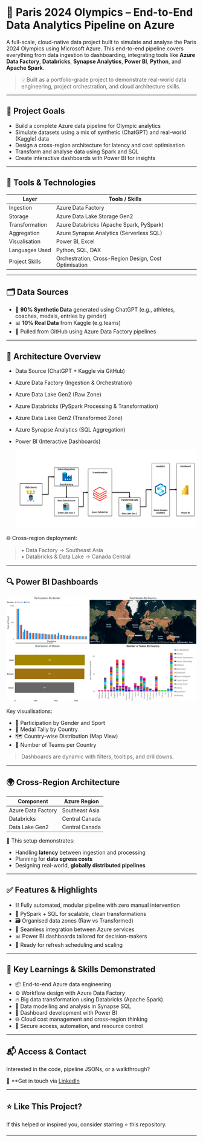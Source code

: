 # 🏅 Paris 2024 Olympics – End-to-End Data Analytics Pipeline on Azure

A full-scale, cloud-native data project built to simulate and analyse the Paris 2024 Olympics using Microsoft Azure. This end-to-end pipeline covers everything from data ingestion to dashboarding, integrating tools like **Azure Data Factory**, **Databricks**, **Synapse Analytics**, **Power BI**, **Python**, and **Apache Spark**.

> 💡 Built as a portfolio-grade project to demonstrate real-world data engineering, project orchestration, and cloud architecture skills.

---

## 🚀 Project Goals

- Build a complete Azure data pipeline for Olympic analytics
- Simulate datasets using a mix of synthetic (ChatGPT) and real-world (Kaggle) data
- Design a cross-region architecture for latency and cost optimisation
- Transform and analyse data using Spark and SQL
- Create interactive dashboards with Power BI for insights

---

## 🧰 Tools & Technologies

|      Layer        |                 Tools / Skills                          |
|-------------------|---------------------------------------------------------|
| Ingestion         | Azure Data Factory                                      |
| Storage           | Azure Data Lake Storage Gen2                            |
| Transformation    | Azure Databricks (Apache Spark, PySpark)                |
| Aggregation       | Azure Synapse Analytics (Serverless SQL)                |
| Visualisation     | Power BI, Excel                                         |
| Languages Used    | Python, SQL, DAX                                        |
| Project Skills    | Orchestration, Cross-Region Design, Cost Optimisation   |

---

## 🗂️ Data Sources

- 🧠 **90% Synthetic Data** generated using ChatGPT (e.g., athletes, coaches, medals, entries by gender)
- 📊 **10% Real Data** from Kaggle (e.g.teams)
- 🔗 Pulled from GitHub using Azure Data Factory pipelines

---

## 📍 Architecture Overview
- Data Source (ChatGPT + Kaggle via GitHub)
- Azure Data Factory (Ingestion & Orchestration)
- Azure Data Lake Gen2 (Raw Zone)
- Azure Databricks (PySpark Processing & Transformation)
- Azure Data Lake Gen2 (Transformed Zone)
- Azure Synapse Analytics (SQL Aggregation)
- Power BI (Interactive Dashboards)

  ![Pipeline ](https://github.com/prathmeshgondkar/Paris-Olympics/blob/3401a0faed672e8f28c75cecb95d8903e68514df/Pipeline.png) 


🌐 Cross-region deployment:  
> • Data Factory → Southeast Asia  
> • Databricks & Data Lake → Canada Central

---

## 🔍 Power BI Dashboards

![Power BI Dashboard](https://github.com/prathmeshgondkar/Paris-Olympics/blob/864735cfa064f538308429bda4058b4ca17aac46/Dashboard.png) 

Key visualisations:
- 👥 Participation by Gender and Sport
- 🥇 Medal Tally by Country
- 🗺️ Country-wise Distribution (Map View)
- 🏃 Number of Teams per Country

> Dashboards are dynamic with filters, tooltips, and drilldowns.

---

## 🌍 Cross-Region Architecture

| Component            | Azure Region      |
|---------------------|--------------------|
| Azure Data Factory   | Southeast Asia    |
| Databricks           | Central Canada    |
| Data Lake Gen2       | Central Canada    |

📌 This setup demonstrates:
- Handling **latency** between ingestion and processing
- Planning for **data egress costs**
- Designing real-world, **globally distributed pipelines**

---

## ✅ Features & Highlights

- ⛓️ Fully automated, modular pipeline with zero manual intervention
- 🧠 PySpark + SQL for scalable, clean transformations
- 🗃️ Organised data zones (Raw vs Transformed)
- 🧩 Seamless integration between Azure services
- 📊 Power BI dashboards tailored for decision-makers
- 🔄 Ready for refresh scheduling and scaling

---

## 🧠 Key Learnings & Skills Demonstrated

- 📦 End-to-end Azure data engineering
- ⚙️ Workflow design with Azure Data Factory
- 🔥 Big data transformation using Databricks (Apache Spark)
- 🧮 Data modelling and analysis in Synapse SQL
- 🎨 Dashboard development with Power BI
- 🌐 Cloud cost management and cross-region thinking
- 🔐 Secure access, automation, and resource control

---

## 📬 Access & Contact

Interested in the code, pipeline JSONs, or a walkthrough?

📩 **Get in touch via [LinkedIn](www.linkedin.com/in/prathmeshgondkar)

---

## ⭐ Like This Project?

If this helped or inspired you, consider starring ⭐ this repository.

---
